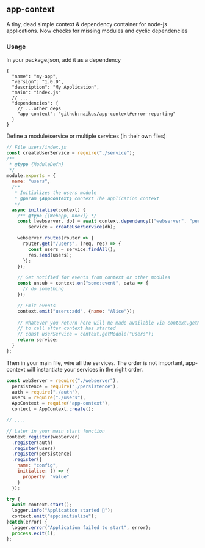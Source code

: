 ## app-context
A tiny, dead simple context &amp; dependency container for node-js applications. Now checks for
missing modules and cyclic dependencies

### Usage

In your package.json, add it as a dependency
```json5
{
  "name": "my-app",
  "version": "1.0.0",
  "description": "My Application",
  "main": "index.js"
  // ...
  "dependencies": {
    // ...other deps
    "app-context": "github:naikus/app-context#error-reporting"
  }
}
```

Define a module/service or multiple services (in their own files)
```js
// File users/index.js
const createUserService = require("./service");
/**
 * @type {ModuleDefn}
 */
module.exports = {
  name: "users",
  /**
   * Initializes the users module
   * @param {AppContext} context The application context
   */
  async initialize(context) {
    /** @type {[Webapp, Knex]} */
    const [webserver, db] = await context.dependency(["webserver", "persistence"]),
        service = createUserService(db);

    webserver.routes(router => {
      router.get("/users", (req, res) => {
        const users = service.findAll();
        res.send(users);
      });
    });

    // Get notified for events from context or other modules
    const unsub = context.on("some:event", data => {
      // do something
    });

    // Emit events
    context.emit("users:add", {name: "Alice"});
    
    // Whatever you return here will me made available via context.getModule(name) which is safe
    // to call after context has started
    // const userService = context.getModule("users");
    return service;
  }
};
```

Then in your main file, wire all the services. The order is not important, app-context will instantiate
your services in the right order.
```js
const webServer = require("./webserver"),
  persistence = require("./persistence"),
  auth = require("./auth"),
  users = require("./users"),
  AppContext = require("app-context"),
  context = AppContext.create();

// ....

// Later in your main start function
context.register(webServer)
  .register(auth)
  .register(users)
  .register(persistence)
  .register({
    name: "config",
    initialize: () => {
      property: "value"
    }
  });

try {    
  await context.start();
  logger.info("Application started 🚀");
  context.emit("app:initialize");
}catch(error) {
  logger.error("Application failed to start", error);
  process.exit(1);
};
```


